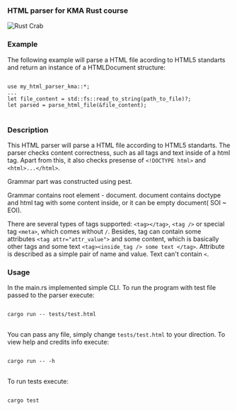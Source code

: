 ### HTML parser for KMA Rust course
![Rust Crab](https://encrypted-tbn0.gstatic.com/images?q=tbn:ANd9GcQ9jFG4XUD60ap87Arcx6wkBP3GJhYB5ChQyz_1u1onpVI3-4fpshRHDpuV4HE_T5n113E&usqp=CAU)

### Example
The following example will parse a HTML file acording to HTML5 standarts and return an instance of a HTMLDocument structure:
<pre>
<code>
use my_html_parser_kma::*;
...
let file_content = std::fs::read_to_string(path_to_file)?;
let parsed = parse_html_file(&file_content);
</code>
</pre>

### Description 

This HTML parser will parse a HTML file according to HTML5 standarts. The parser checks content correctness, such as all tags and text inside of a html tag. Apart from this, it also checks presense of `<!DOCTYPE html>` and `<html>...</html>`.

Grammar part was constructed using pest. <br/>

Grammar contains root element - document. document contains doctype and html tag with some content inside, or it can be empty document( SOI ~ EOI). 

There are several types of tags supported: `<tag></tag>`, `<tag />` or special tag `<meta>`, which comes without `/`. Besides, tag can contain some attributes `<tag attr="attr_value">` and some content, which is basically other tags and some text `<tag><inside_tag /> some text </tag>`. Attribute is described as a simple pair of name and value. Text can't contain `<`. 

### Usage 

In the main.rs implemented simple CLI. To run the program with test file passed to the parser execute:
<pre>
<code>
cargo run -- tests/test.html
</code>
</pre>
You can pass any file, simply change `tests/test.html` to your direction.
To view help and credits info execute:
<pre>
<code>
cargo run -- -h
</code>
</pre>
To run tests execute: 
<pre>
<code>
cargo test
</code>
</pre>
